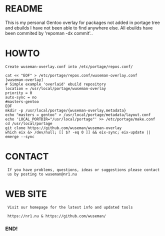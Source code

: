 # README

   This is my personal Gentoo overlay for packages not added in portage tree and ebuilds I have not been able to find anywhere else. All ebuilds have been commited by 'repoman -dx commit'..

# HOWTO

    Create wuseman-overlay.conf into /etc/portage/repos.conf/

    cat << "EOF" > /etc/portage/repos.conf/wuseman-overlay.conf
    [wuseman-overlay]
    # Simple example 'overlaid' ebuild repository
    location = /usr/local/portage/wuseman-overlay
    priority = 0
    auto-sync = no
    #masters-gentoo
    EOF
    mkdir -p /usr/local/portage/{wuseman-overlay,metadata}
    echo "masters = gentoo" > /usr/local/portage/metadata/layout.conf
    echo 'LOCAL_PORTDIR="/usr/local/portage"' >> /etc/portage/make.conf
    cd /usr/local/portage
    git clone https://github.com/wuseman/wuseman-overlay
    which eix &> /dev/null; [[ $? -eq 0 ]] && eix-sync; eix-update || emerge --sync


# CONTACT

     If you have problems, questions, ideas or suggestions please contact
     us by posting to wuseman@nr1.nu

# WEB SITE

     Visit our homepage for the latest info and updated tools

     https://nr1.nu & https://github.com/wuseman/

### END!

